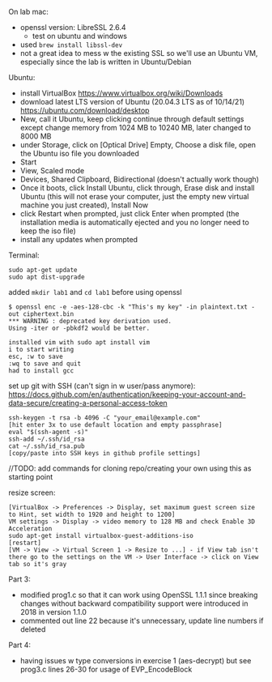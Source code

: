 On lab mac:
- openssl version: LibreSSL 2.6.4
    - test on ubuntu and windows
- used ```brew install libssl-dev```
- not a great idea to mess w the existing SSL so we'll use an Ubuntu VM, especially since the lab is written in Ubuntu/Debian

Ubuntu:
- install VirtualBox https://www.virtualbox.org/wiki/Downloads
- download latest LTS version of Ubuntu (20.04.3 LTS as of 10/14/21) https://ubuntu.com/download/desktop
- New, call it Ubuntu, keep clicking continue through default settings except change memory from 1024 MB to 10240 MB, later changed to 8000 MB
- under Storage, click on [Optical Drive] Empty, Choose a disk file, open the Ubuntu iso file you downloaded
- Start
- View, Scaled mode
- Devices, Shared Clipboard, Bidirectional (doesn't actually work though)
- Once it boots, click Install Ubuntu, click through, Erase disk and install Ubuntu (this will not erase your computer, just the empty new virtual machine you just created), Install Now
- click Restart when prompted, just click Enter when prompted (the installation media is automatically ejected and you no longer need to keep the iso file)
- install any updates when prompted

Terminal:
```console
sudo apt-get update
sudo apt dist-upgrade
```
added `mkdir lab1` and `cd lab1` before using openssl

```
$ openssl enc -e -aes-128-cbc -k "This's my key" -in plaintext.txt -out ciphertext.bin
*** WARNING : deprecated key derivation used.
Using -iter or -pbkdf2 would be better.
```

```
installed vim with sudo apt install vim
i to start writing
esc, :w to save
:wq to save and quit
had to install gcc
```

set up git with SSH (can't sign in w user/pass anymore):
https://docs.github.com/en/authentication/keeping-your-account-and-data-secure/creating-a-personal-access-token
```
ssh-keygen -t rsa -b 4096 -C "your_email@example.com"
[hit enter 3x to use default location and empty passphrase]
eval "$(ssh-agent -s)"
ssh-add ~/.ssh/id_rsa
cat ~/.ssh/id_rsa.pub
[copy/paste into SSH keys in github profile settings]
```
//TODO: add commands for cloning repo/creating your own using this as starting point

resize screen:
```
[VirtualBox -> Preferences -> Display, set maximum guest screen size to Hint, set width to 1920 and height to 1200]
VM settings -> Display -> video memory to 128 MB and check Enable 3D Acceleration
sudo apt-get install virtualbox-guest-additions-iso
[restart]
[VM -> View -> Virtual Screen 1 -> Resize to ...] - if View tab isn't there go to the settings on the VM -> User Interface -> click on View tab so it's gray
```

Part 3:
- modified prog1.c so that it can work using OpenSSL 1.1.1 since breaking changes without backward compatibility support were introduced in 2018 in version 1.1.0
- commented out line 22 because it's unnecessary, update line numbers if deleted

Part 4:
- having issues w type conversions in exercise 1 (aes-decrypt) but see prog3.c lines 26-30 for usage of EVP_EncodeBlock
